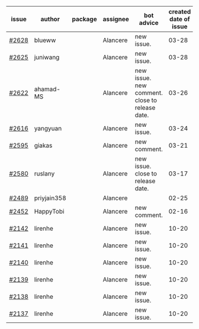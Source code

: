 | issue | author | package | assignee | bot advice | created date of issue | target release date | date from target |
| ------ | ------ | ------ | ------ | ------ | ------ | ------ | :-----: |
| [#2628](https://github.com/Azure/sdk-release-request/issues/2628) | blueww |  | Alancere | new issue. | 03-28 | 04-11 |  |
| [#2625](https://github.com/Azure/sdk-release-request/issues/2625) | juniwang |  | Alancere | new issue. | 03-28 | 04-11 |  |
| [#2622](https://github.com/Azure/sdk-release-request/issues/2622) | ahamad-MS |  | Alancere | new issue. new comment. close to release date.  | 03-26 | 03-29 | -1 |
| [#2616](https://github.com/Azure/sdk-release-request/issues/2616) | yangyuan |  | Alancere | new issue. | 03-24 | 04-11 |  |
| [#2595](https://github.com/Azure/sdk-release-request/issues/2595) | giakas |  | Alancere | new comment. | 03-21 | 03-24 |  |
| [#2580](https://github.com/Azure/sdk-release-request/issues/2580) | ruslany |  | Alancere | new issue. close to release date.  | 03-17 | 03-31 | 0 |
| [#2489](https://github.com/Azure/sdk-release-request/issues/2489) | priyjain358 |  | Alancere |  | 02-25 | 03-14 |  |
| [#2452](https://github.com/Azure/sdk-release-request/issues/2452) | HappyTobi |  | Alancere | new comment. | 02-16 | 03-09 |  |
| [#2142](https://github.com/Azure/sdk-release-request/issues/2142) | lirenhe |  | Alancere | new issue. | 10-20 | 11-03 |  |
| [#2141](https://github.com/Azure/sdk-release-request/issues/2141) | lirenhe |  | Alancere | new issue. | 10-20 | 11-03 |  |
| [#2140](https://github.com/Azure/sdk-release-request/issues/2140) | lirenhe |  | Alancere | new issue. | 10-20 | 11-05 |  |
| [#2139](https://github.com/Azure/sdk-release-request/issues/2139) | lirenhe |  | Alancere | new issue. | 10-20 | 11-05 |  |
| [#2138](https://github.com/Azure/sdk-release-request/issues/2138) | lirenhe |  | Alancere | new issue. | 10-20 | 11-05 |  |
| [#2137](https://github.com/Azure/sdk-release-request/issues/2137) | lirenhe |  | Alancere | new issue. | 10-20 | 11-05 |  |
